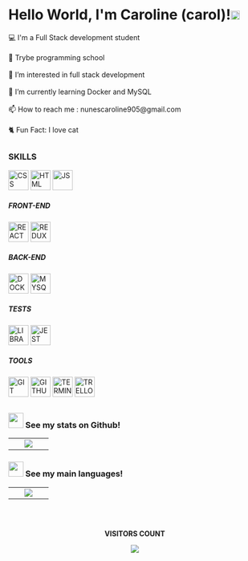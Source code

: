 <h1 aling="center">Hello World, I'm Caroline (carol)!<img src="https://github.com/TheDudeThatCode/TheDudeThatCode/blob/master/Assets/Earth.gif" width="18px"></h1>

<p>
💻 I'm a Full Stack development student<br><br>
🏫️ Trybe programming school<br><br>
👀 I’m interested in  full stack development<br><br>
🌱 I’m currently learning Docker and MySQL<br><br>
📫 How to reach me : nunescaroline905@gmail.com<br><br>
🐈 Fun Fact: I love cat<br>
</p>

##

<h3>SKILLS</h3>


<div>
<img width="40px" height="40" src="https://img.icons8.com/ios/512/css3.png" alt="CSS">
<img width="40px" height="40" src="https://img.icons8.com/ios/512/html-5--v2.png" alt="HTML">
<img width="40px" height="40" src="https://img.icons8.com/ios/512/javascript.png" alt="JS">
</div>

<div>
<h5>FRONT-END</h5>
<img width="40px" height="40" src="https://img.icons8.com/ios-filled/512/react-native.png" alt="REACT">
<img width="40px" height="40" src="https://img.icons8.com/ios/512/redux.png" alt="REDUX">
</div>

<div>
<h5>BACK-END</h5>
<img width="40px" height="40" src="https://img.icons8.com/ios/512/docker.png" alt="DOCKER">
<img width="40px" height="40" src="https://img.icons8.com/material/512/mysql-logo.png" alt="MYSQL">
</div>

<div>
<h5>TESTS</h5>
<img width="40px" height="40" src="https://cdn-icons-png.flaticon.com/512/1841/1841310.png" alt="LIBRARY">
<img width="40px" height="40" src="https://img.icons8.com/external-tal-revivo-bold-tal-revivo/512/external-jest-can-collect-code-coverage-information-from-entire-projects-logo-bold-tal-revivo.png" alt="JEST">
</div>

<div>
<h5>TOOLS</h5>
<img width="40px" height="40" src="https://img.icons8.com/ios-filled/512/git.png" alt="GIT">
<img width="40px" height="40" src="https://img.icons8.com/ios-filled/512/github.png" alt="GITHUB">
<img width="40px" height="40" src="https://img.icons8.com/ios-filled/512/console.png" alt="TERMINAL">
<img width="40px" height="40" src="https://img.icons8.com/ios-filled/512/trello.png" alt="TRELLO">
<imgwidth="40px" height="40" src="https://img.icons8.com/ios-filled/512/slack-new.png" alt="SLECK">
</div>

##

#### <h3><img src="https://cdn-icons-png.flaticon.com/512/4940/4940215.png" width="30"> See my stats on Github!</h3>

<table>
  <tr>
    <td width="40%" align="center" vertical-align="middle">
      <img src="https://github-readme-stats.vercel.app/api?username=carolhn&theme=midnight-purple&include_all_commits=true&count_private=true" />
    </td>
   </tr>
</table>
   
#### <h3><img src="https://cdn-icons-png.flaticon.com/512/4940/4940215.png" width="30"> See my main languages!</h3>

<table>
  <tr>
    <td width="40%" align="center" vertical-align="middle">
      <img src="https://github-readme-stats.vercel.app/api/top-langs/?username=carolhn&theme=midnight-purple&layout=compact" />
    </td>
   </tr>
</table>

##

<div align="center">
<br>
<p align="centre"><b>VISITORS COUNT</b></p>  
  <p align="center">
    <img align="center" src="https://komarev.com/ghpvc/?username=carolhn&color=blueviolet&style=for-the-badge" />
</p>
<br>
</div

